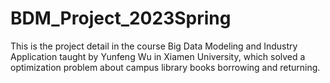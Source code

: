 # BDM_Project_2023Spring
This is the project detail in the course Big Data Modeling and Industry Application taught by Yunfeng Wu in Xiamen University, which solved a optimization problem about campus library books borrowing and returning.
